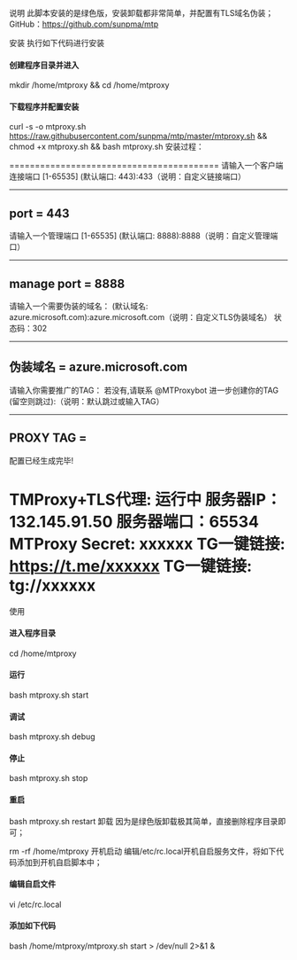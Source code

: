 说明
此脚本安装的是绿色版，安装卸载都非常简单，并配置有TLS域名伪装；
GitHub：https://github.com/sunpma/mtp

安装
执行如下代码进行安装

#### 创建程序目录并进入
mkdir /home/mtproxy && cd /home/mtproxy

#### 下载程序并配置安装
curl -s -o mtproxy.sh https://raw.githubusercontent.com/sunpma/mtp/master/mtproxy.sh && chmod +x mtproxy.sh && bash mtproxy.sh
安装过程：

=========================================
请输入一个客户端连接端口 [1-65535]
(默认端口: 443):433（说明：自定义链接端口）

---------------------------
port = 443
---------------------------

请输入一个管理端口 [1-65535]
(默认端口: 8888):8888（说明：自定义管理端口）

---------------------------
manage port = 8888
---------------------------

请输入一个需要伪装的域名：
(默认域名: azure.microsoft.com):azure.microsoft.com（说明：自定义TLS伪装域名）
状态码：302

---------------------------
伪装域名 = azure.microsoft.com
---------------------------

请输入你需要推广的TAG：
若没有,请联系 @MTProxybot 进一步创建你的TAG
(留空则跳过):（说明：默认跳过或输入TAG）

---------------------------
PROXY TAG = 
---------------------------


配置已经生成完毕!

TMProxy+TLS代理: 运行中
服务器IP：132.145.91.50
服务器端口：65534
MTProxy Secret:  xxxxxx
TG一键链接: https://t.me/xxxxxx
TG一键链接: tg://xxxxxx
=========================================
使用
#### 进入程序目录
cd /home/mtproxy

#### 运行
bash mtproxy.sh start

#### 调试
bash mtproxy.sh debug
#### 停止
bash mtproxy.sh stop

#### 重启
bash mtproxy.sh restart
卸载
因为是绿色版卸载极其简单，直接删除程序目录即可；

rm -rf /home/mtproxy
开机启动
编辑/etc/rc.local开机自启服务文件，将如下代码添加到开机自启脚本中；

#### 编辑自启文件
vi /etc/rc.local

#### 添加如下代码
bash /home/mtproxy/mtproxy.sh start > /dev/null 2>&1 &
